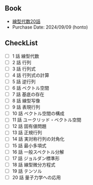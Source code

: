 ## Book
- [線型代数20話](https://www.asakura.co.jp/detail.php?book_code=13202)
- Purchase Date: 2024/09/09 (honto)

## CheckList
- [ ] 1 話 線型代数
- [ ] 2 話 行列
- [ ] 3 話 行列式
- [ ] 4 話 行列式の計算
- [ ] 5 話 逆行列
- [ ] 6 話 ベクトル空間
- [ ] 7 話 基底の存在
- [ ] 8 話 線型写像
- [ ] 9 話 表現行列
- [ ] 10 話 ベクトル空間の構成
- [ ] 11 話 ユークリッド・ベクトル空間
- [ ] 12 話 固有値問題
- [ ] 13 話 正規行列
- [ ] 14 話 実対称行列の対角化
- [ ] 15 話 最小多項式
- [ ] 16 話 一般スペクトル分解
- [ ] 17 話 ジョルダン標準形
- [ ] 18 話 線型微分方程式
- [ ] 19 話 テンソル
- [ ] 20 話 量子力学への応用
